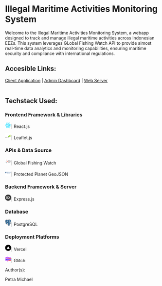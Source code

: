 <div class="container">
    <h1>Illegal Maritime Activities Monitoring System</h1>
    
<p>
    Welcome to the Illegal Maritime Activities Monitoring System, a webapp designed 
    to track and manage illegal maritime activities across Indonesian EEZs. This system leverages GLobal Fishing Watch API
    to provide almost real-time data analytics and monitoring capabilities, ensuring maritime 
    security and compliance with international regulations.
</p>
    <div class="links">
        <h2>Accesible Links:</h2>
        <a href="https://illegal-maritime-activities-system-client.vercel.app" target="_blank">Client Application</a> |
        <a href="https://illegal-maritime-activities-system-admin.vercel.app/" target="_blank">Admin Dashboard</a> |
        <a href="https://glitch.com/edit/#!/illegal-maritime-activities-system-server" target="_blank">Web Server</a>
    </div><br>
    <p class="techstack">
        <h2>Techstack Used:</h2>
        <h3>Frontend Framework & Libraries</h3>
        <p><img src="https://github.com/aimatochysia/Illegal-Maritime-Activities-System/blob/main/logos/react.png?raw=true" alt="react.js" width=20>| React.js</p>
        <p><img src="https://github.com/aimatochysia/Illegal-Maritime-Activities-System/blob/main/logos/leaflet.png?raw=true" alt="Leaflet.js" width=20>| Leaflet.js</p>
        <h3>APIs & Data Source</h3>
        <p><img src="https://github.com/aimatochysia/Illegal-Maritime-Activities-System/blob/main/logos/gfw.png?raw=true" alt="GFW" width=20>| Global Fishing Watch</p>
        <p><img src="https://github.com/aimatochysia/Illegal-Maritime-Activities-System/blob/main/logos/protectedplanet.png?raw=true" alt="ProtectedPlanet" width=20>| Protected Planet GeoJSON</p>
        <h3>Backend Framework & Server</h3>
        <p><img src="https://github.com/aimatochysia/Illegal-Maritime-Activities-System/blob/main/logos/express.png?raw=true" alt="Express.js" width=20>| Express.js</p>
        <h3>Database</h3>
        <p><img src="https://github.com/aimatochysia/Illegal-Maritime-Activities-System/blob/main/logos/postgresql.png?raw=true" alt="PostgreSQL" width=20>| PostgreSQL</p>
        <h3>Deployment Platforms</h3>
        <p><img src="https://github.com/aimatochysia/Illegal-Maritime-Activities-System/blob/main/logos/vercel.png?raw=true" alt="Vercel" width=20>| Vercel</p>
        <p><img src="https://github.com/aimatochysia/Illegal-Maritime-Activities-System/blob/main/logos/glitch.png?raw=true" alt="Glitch" width=20>| Glitch</p>
    </p>
    <div class="footer">
        <p>Author(s):</p>
        <p>Petra Michael</p>
    </div>
</div>
